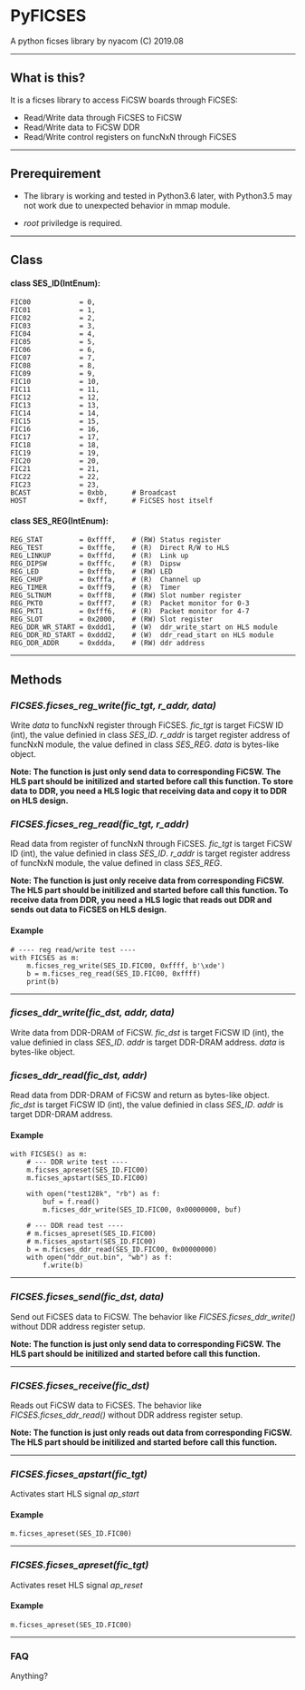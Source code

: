 # PyFICSES
A python ficses library by nyacom (C) 2019.08

----

## What is this?

It is a ficses library to access FiCSW boards through FiCSES:

* Read/Write data through FiCSES to FiCSW
* Read/Write data to FiCSW DDR 
* Read/Write control registers on funcNxN through FiCSES

----

## Prerequirement

* The library is working and tested in Python3.6 later, with Python3.5 may not work due to unexpected behavior in mmap module.

* _root_ priviledge is required.

----

## Class

#### class SES_ID(IntEnum):
    FIC00            = 0,
    FIC01            = 1,
    FIC02            = 2,
    FIC03            = 3,
    FIC04            = 4,
    FIC05            = 5,
    FIC06            = 6,
    FIC07            = 7,
    FIC08            = 8,
    FIC09            = 9,
    FIC10            = 10,
    FIC11            = 11,
    FIC12            = 12,
    FIC13            = 13,
    FIC14            = 14,
    FIC15            = 15,
    FIC16            = 16,
    FIC17            = 17,
    FIC18            = 18,
    FIC19            = 19,
    FIC20            = 20,
    FIC21            = 21,
    FIC22            = 22,
    FIC23            = 23,
    BCAST            = 0xbb,      # Broadcast
    HOST             = 0xff,      # FiCSES host itself


#### class SES_REG(IntEnum):
    REG_STAT         = 0xffff,    # (RW) Status register
    REG_TEST         = 0xfffe,    # (R)  Direct R/W to HLS
    REG_LINKUP       = 0xfffd,    # (R)  Link up
    REG_DIPSW        = 0xfffc,    # (R)  Dipsw
    REG_LED          = 0xfffb,    # (RW) LED
    REG_CHUP         = 0xfffa,    # (R)  Channel up
    REG_TIMER        = 0xfff9,    # (R)  Timer
    REG_SLTNUM       = 0xfff8,    # (RW) Slot number register
    REG_PKT0         = 0xfff7,    # (R)  Packet monitor for 0-3
    REG_PKT1         = 0xfff6,    # (R)  Packet monitor for 4-7
    REG_SLOT         = 0x2000,    # (RW) Slot register
    REG_DDR_WR_START = 0xddd1,    # (W)  ddr_write_start on HLS module
    REG_DDR_RD_START = 0xddd2,    # (W)  ddr_read_start on HLS module
    REG_DDR_ADDR     = 0xddda,    # (RW) ddr address

----

## Methods

### _FICSES.ficses_reg_write(fic_tgt, r_addr, data)_

Write _data_ to funcNxN register through FiCSES. 
_fic_tgt_ is target FiCSW ID (int), the value definied in class _SES_ID_. 
_r_addr_ is target register address of funcNxN module, the value defined in class _SES_REG_. 
_data_ is bytes-like object.

__Note: The function is just only send data to corresponding FiCSW. The HLS part should be initilized and started before call this function. To store data to DDR, you need a HLS logic that receiving data and copy it to DDR on HLS design.__


### _FICSES.ficses_reg_read(fic_tgt, r_addr)_
Read data from register of funcNxN through FiCSES. 
_fic_tgt_ is target FiCSW ID (int), the value definied in class _SES_ID_.
_r_addr_ is target register address of funcNxN module, the value defined in class _SES_REG_. 

__Note: The function is just only receive data from corresponding FiCSW. The HLS part should be initilized and started before call this function. To receive data from DDR, you need a HLS logic that reads out DDR and sends out data to FiCSES on HLS design.__

#### Example
    # ---- reg read/write test ----
    with FICSES as m:
        m.ficses_reg_write(SES_ID.FIC00, 0xffff, b'\xde')
        b = m.ficses_reg_read(SES_ID.FIC00, 0xffff)
        print(b)

----
### _ficses_ddr_write(fic_dst, addr, data)_
Write data from DDR-DRAM of FiCSW.
_fic_dst_ is target FiCSW ID (int), the value definied in class _SES_ID_.
_addr_ is target DDR-DRAM address.
_data_ is bytes-like object.

### _ficses_ddr_read(fic_dst, addr)_
Read data from DDR-DRAM of FiCSW and return as bytes-like object.
_fic_dst_ is target FiCSW ID (int), the value definied in class _SES_ID_.
_addr_ is target DDR-DRAM address.

#### Example
    with FICSES() as m:
        # --- DDR write test ----
        m.ficses_apreset(SES_ID.FIC00)
        m.ficses_apstart(SES_ID.FIC00)

        with open("test128k", "rb") as f:
            buf = f.read()
            m.ficses_ddr_write(SES_ID.FIC00, 0x00000000, buf)

        # --- DDR read test ----
        # m.ficses_apreset(SES_ID.FIC00)
        # m.ficses_apstart(SES_ID.FIC00)
        b = m.ficses_ddr_read(SES_ID.FIC00, 0x00000000)
        with open("ddr_out.bin", "wb") as f:
            f.write(b)

----
### _FICSES.ficses_send(fic_dst, data)_
Send out FiCSES data to FiCSW. The behavior like _FICSES.ficses_ddr_write()_ without DDR address register setup.

__Note: The function is just only send data to corresponding FiCSW. The HLS part should be initilized and started before call this function.__

----
### _FICSES.ficses_receive(fic_dst)_
Reads out FiCSW data to FiCSES. The behavior like _FICSES.ficses_ddr_read()_ without DDR address register setup.

__Note: The function is just only reads out data from corresponding FiCSW. The HLS part should be initilized and started before call this function.__

----
### _FICSES.ficses_apstart(fic_tgt)_
Activates start HLS signal _ap_start_

#### Example
    m.ficses_apreset(SES_ID.FIC00)

----
### _FICSES.ficses_apreset(fic_tgt)_
Activates reset HLS signal _ap_reset_

#### Example
    m.ficses_apreset(SES_ID.FIC00)

----

### FAQ
Anything?
